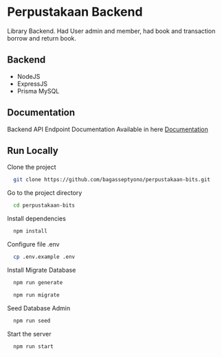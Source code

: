 # Perpustakaan Backend

Library Backend. Had User admin and member, had book and transaction borrow and return book.


## Backend
- NodeJS
- ExpressJS
- Prisma MySQL


## Documentation

Backend API Endpoint Documentation Available in here
[Documentation](https://documenter.getpostman.com/view/25519474/2sAXqzYef2)


## Run Locally

Clone the project

```bash
  git clone https://github.com/bagasseptyono/perpustakaan-bits.git
```

Go to the project directory

```bash
  cd perpustakaan-bits
```

Install dependencies

```bash
  npm install
```

Configure file .env

```bash
  cp .env.example .env
```

Install Migrate Database

```bash
  npm run generate
```
```bash
  npm run migrate
```
Seed Database Admin

```bash
  npm run seed
```

Start the server

```bash
  npm run start
```
    
